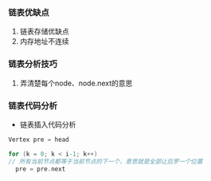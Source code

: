 ### 链表优缺点

1. 链表存储优缺点 
2. 内存地址不连续

### 链表分析技巧

1. 弄清楚每个node、node.next的意思

### 链表代码分析

- 链表插入代码分析

```objectivec
Vertex pre = head

for (k = 0; k < i-1; k++)
// 所有当前节点都等于当前节点的下一个，意思就是全部让后罗一个位置
  pre = pre.next
```
 